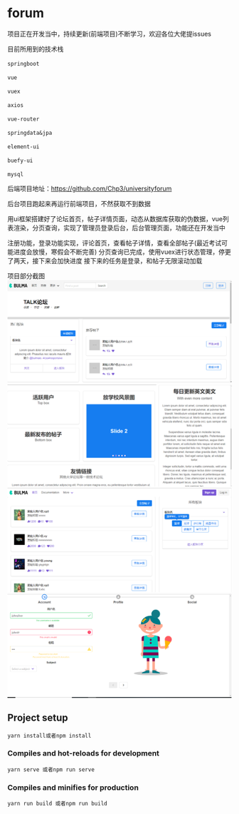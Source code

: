 # forum

项目正在开发当中，持续更新(前端项目)不断学习，欢迎各位大佬提issues

目前所用到的技术栈

`springboot`

`vue`

`vuex`

`axios`

`vue-router`

`springdata&jpa`

`element-ui`

`buefy-ui`

`mysql`

后端项目地址：https://github.com/Chp3/universityforum

后台项目跑起来再运行前端项目，不然获取不到数据

用ui框架搭建好了论坛首页，帖子详情页面，动态从数据库获取的伪数据，vue列表渲染，分页查询，实现了管理员登录后台，后台管理页面，功能还在开发当中

注册功能，登录功能实现，评论首页，查看帖子详情，查看全部帖子(最近考试可能进度会放慢，寒假会不断完善)
分页查询已完成，使用vuex进行状态管理，停更了两天，接下来会加快进度
接下来的任务是登录，和帖子无限滚动加载


项目部分截图
 ![image](src/assets/imgs/1.png)
 ![image](src/assets/imgs/2.png)
 ![image](src/assets/imgs/3.png)
 ![image](src/assets/imgs/4.png)

## Project setup
```
yarn install或者npm install
```

### Compiles and hot-reloads for development
```
yarn serve 或者npm run serve
```

### Compiles and minifies for production
```
yarn run build 或者npm run build
```


